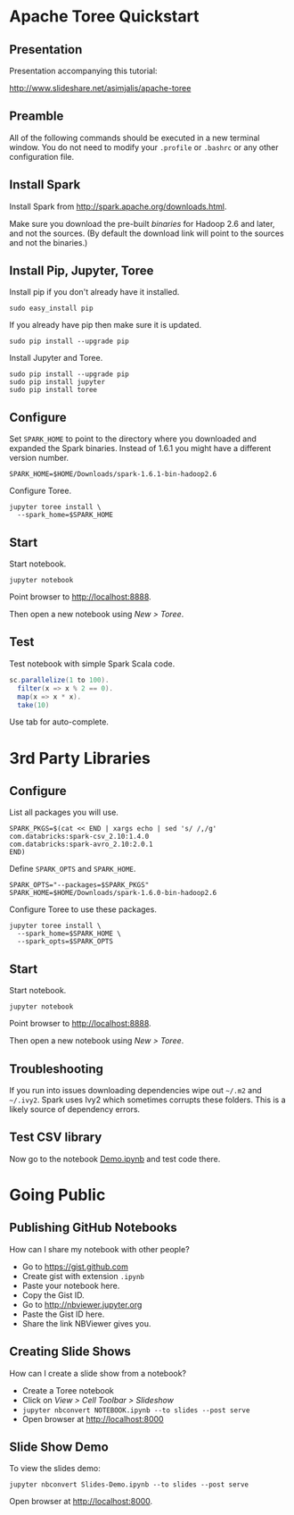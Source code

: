 # Apache Toree Quickstart

## Presentation

Presentation accompanying this tutorial:

<http://www.slideshare.net/asimjalis/apache-toree>

## Preamble

All of the following commands should be executed in a new terminal
window. You do not need to modify your `.profile` or `.bashrc` or any
other configuration file.

## Install Spark

Install Spark from <http://spark.apache.org/downloads.html>.

Make sure you download the pre-built *binaries* for Hadoop 2.6 and
later, and not the sources. (By default the download link will point
to the sources and not the binaries.)

## Install Pip, Jupyter, Toree

Install pip if you don't already have it installed.

    sudo easy_install pip

If you already have pip then make sure it is updated.

    sudo pip install --upgrade pip

Install Jupyter and Toree.

    sudo pip install --upgrade pip
    sudo pip install jupyter
    sudo pip install toree

## Configure

Set `SPARK_HOME` to point to the directory where you downloaded and
expanded the Spark binaries. Instead of 1.6.1 you might have a
different version number.

    SPARK_HOME=$HOME/Downloads/spark-1.6.1-bin-hadoop2.6

Configure Toree. 

    jupyter toree install \
      --spark_home=$SPARK_HOME

## Start

Start notebook.

    jupyter notebook

Point browser to <http://localhost:8888>.

Then open a new notebook using *New > Toree*.

## Test

Test notebook with simple Spark Scala code.

```scala
sc.parallelize(1 to 100).
  filter(x => x % 2 == 0).
  map(x => x * x).
  take(10)
```

Use tab for auto-complete.

# 3rd Party Libraries

## Configure

List all packages you will use.

    SPARK_PKGS=$(cat << END | xargs echo | sed 's/ /,/g'
    com.databricks:spark-csv_2.10:1.4.0
    com.databricks:spark-avro_2.10:2.0.1
    END)

Define `SPARK_OPTS` and `SPARK_HOME`.

    SPARK_OPTS="--packages=$SPARK_PKGS"
    SPARK_HOME=$HOME/Downloads/spark-1.6.0-bin-hadoop2.6

Configure Toree to use these packages.

    jupyter toree install \
      --spark_home=$SPARK_HOME \
      --spark_opts=$SPARK_OPTS

## Start

Start notebook.

    jupyter notebook

Point browser to <http://localhost:8888>.

Then open a new notebook using *New > Toree*.

## Troubleshooting

If you run into issues downloading dependencies wipe out `~/.m2` and
`~/.ivy2`. Spark uses Ivy2 which sometimes corrupts these folders.
This is a likely source of dependency errors.

## Test CSV library

Now go to the notebook [Demo.ipynb](Demo.ipynb) and test code there.

# Going Public

## Publishing GitHub Notebooks

How can I share my notebook with other people?

- Go to <https://gist.github.com>
- Create gist with extension `.ipynb`
- Paste your notebook here.
- Copy the Gist ID.
- Go to <http://nbviewer.jupyter.org>
- Paste the Gist ID here.
- Share the link NBViewer gives you.

## Creating Slide Shows

How can I create a slide show from a notebook?

- Create a Toree notebook
- Click on *View > Cell Toolbar > Slideshow*
- `jupyter nbconvert NOTEBOOK.ipynb --to slides --post serve`
- Open browser at <http://localhost:8000>

## Slide Show Demo

To view the slides demo:

    jupyter nbconvert Slides-Demo.ipynb --to slides --post serve

Open browser at <http://localhost:8000>.

